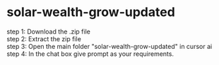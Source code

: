 # solar-wealth-grow-updated <br>
step 1: Download the .zip file <br>
step 2: Extract the zip file <br>
step 3: Open the main folder "solar-wealth-grow-updated" in cursor ai <br>
step 4: In the chat box give prompt as your requirements.
